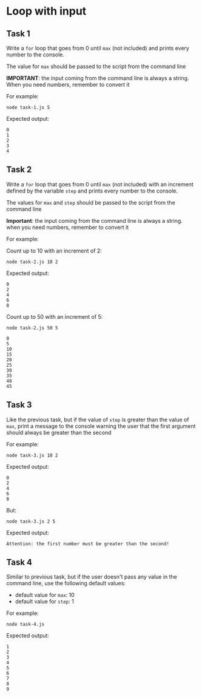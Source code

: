 # Loop with input

## Task 1

Write a `for` loop that goes from 0 until `max` (not included) and prints every number to the console. 

The value for `max` should be passed to the script from the command line

**IMPORTANT**: the input coming from the command line is always a string. When you
need numbers, remember to convert it

For example:

```plaintext
node task-1.js 5
```



Expected output:

```plaintext
0
1
2
3
4
```



## Task 2


Write a `for` loop that goes from 0 until `max` (not included) with an increment defined by the variable `step` and prints every number to the console. 

The values for `max` and `step` should be passed to the script from the command line

**Important**: the input coming from the command line is always a string. when you
need numbers, remember to convert it

For example:

Count up to 10 with an increment of 2:

```plaintext
node task-2.js 10 2 
```

Expected output:

```plaintext
0
2
4
6
8
```

Count up to 50 with an increment of 5:

```plaintext
node task-2.js 50 5
```

```plaintext
0
5
10
15
20
25
30
35
40
45
```



## Task 3

Like the previous task, but if the value of `step` is greater than the value of `max`, print a message to the console warning the user that the first argument should always be greater than the second

For example:

```plaintext
node task-3.js 10 2 
```

Expected output:

```plaintext
0
2
4
6
8
```

But:
```plaintext
node task-3.js 2 5
```

Expected output:
```plaintext
Attention: the first number must be greater than the second!
```

## Task 4


Similar to previous task, but if the user doesn't pass any value in the command line, use the following default values:

- default value for `max`: 10
- default value for `step`: 1

For example:

```plaintext
node task-4.js
```

Expected output:

```plaintext
1
2
3
4
5
6
7
8
9
```